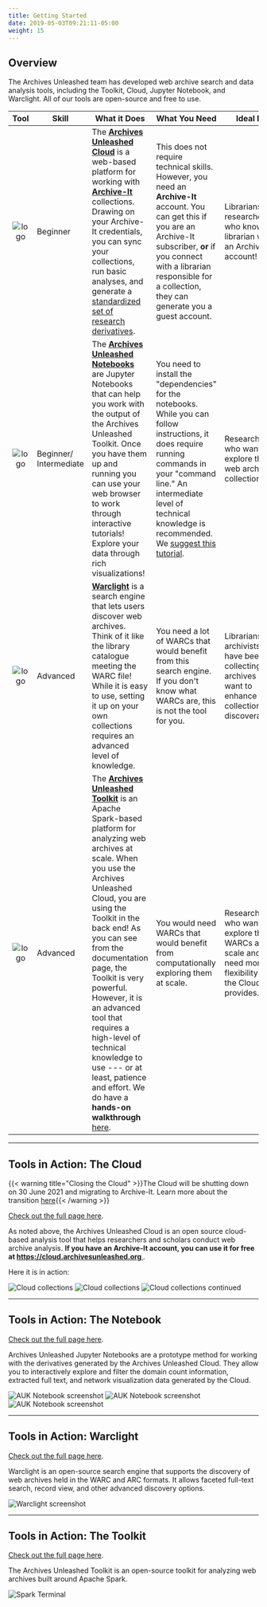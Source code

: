 ```yaml
---
title: Getting Started
date: 2019-05-03T09:21:11-05:00
weight: 15
---
```



## Overview

The Archives Unleashed team has developed web archive search and data analysis tools, including the Toolkit, Cloud, Jupyter Notebook, and Warclight. All of our tools are open-source and free to use. 

| Tool                     | Skill        | What it Does | What You Need | Ideal For |
|:--------------------------:|--------------|--------------|---------------|-----------|
| ![logo](/images/cloud-logo.png) | Beginner | The **[Archives Unleashed Cloud](/cloud)** is a web-based platform for working with [**Archive-It**](https://archive-it.org) collections. Drawing on your Archive-It credentials, you can sync your collections, run basic analyses, and generate a [standardized set of research derivatives](https://cloud.archivesunleashed.org/derivatives).|  This does not require technical skills. However, you need an **Archive-It** account. You can get this if you are an Archive-It subscriber, **or** if you connect with a librarian responsible for a collection, they can generate you a guest account. | Librarians and researchers who know a librarian with an Archive-It account!          |
| ![logo](/images/notebook-logo.png) | Beginner/ Intermediate | The **[Archives Unleashed Notebooks](/notebooks)** are Jupyter Notebooks that can help you work with the output of the Archives Unleashed Toolkit. Once you have them up and running you can use your web browser to work through interactive tutorials! Explore your data through rich visualizations!             |  You need to install the "dependencies" for the notebooks. While you can follow instructions, it does require running commands in your "command line." An intermediate level of technical knowledge is recommended. We [suggest this tutorial](https://programminghistorian.org/en/lessons/intro-to-bash).            | Researchers who want to explore their web archival collections.          |
| ![logo](/images/warclight-logo.png) | Advanced | **[Warclight](/warclight)** is a search engine that lets users discover web archives. Think of it like the library catalogue meeting the WARC file! While it is easy to use, setting it up on your own collections requires an advanced level of knowledge.             | You need a lot of WARCs that would benefit from this search engine. If you don't know what WARCs are, this is not the tool for you. |  Librarians and archivists who have been collecting web archives and want to enhance collection discoverability. |
| ![logo](/images/toolkit-logo.png)   | Advanced     |  The **[Archives Unleashed Toolkit](/toolkit)** is an Apache Spark-based platform for analyzing web archives at scale. When you use the Archives Unleashed Cloud, you are using the Toolkit in the back end! As you can see from the documentation page, the Toolkit is very powerful. However, it is an advanced tool that requires a high-level of technical knowledge to use --- or at least, patience and effort. We do have a **hands-on walkthrough** [here](https://aut.docs.archivesunleashed.org/docs/toolkit-walkthrough).            |  You would need WARCs that would benefit from computationally exploring them at scale.            |  Researchers who want to explore their WARCs at scale and need more flexibility than the Cloud provides.         |

***

## Tools in Action: The Cloud

{{< warning title="Closing the Cloud" >}}The Cloud will be shutting down on 30 June 2021 and migrating to Archive-It. Learn more about the transition [here](https://cloud.archivesunleashed.org/archiveit){{< /warning >}}

[Check out the full page here](/cloud).

As noted above, the Archives Unleashed Cloud is an open source cloud-based analysis tool that helps researchers and scholars conduct web archive analysis. **If you have an Archive-It account, you can use it for free at [https://cloud.archivesunleashed.org
](https://cloud.archivesunleashed.org)**.

Here it is in action:

![Cloud collections](/images/cloud-collections.png)
![Cloud collections](/images/cloud-interface1.png)
![Cloud collections continued](/images/cloud-interface2.png)

***

## Tools in Action: The Notebook

[Check out the full page here](/notebooks).

Archives Unleashed Jupyter Notebooks are a prototype method for working with the derivatives generated by the Archives Unleashed Cloud. They allow you to interactively explore and filter the domain count information, extracted full text, and network visualization data generated by the Cloud.

![AUK Notebook screenshot](/images/AUK_Notebook_Domains.png)
![AUK Notebook screenshot](/images/AUK_Notebook_Text.png)
![AUK Notebook screenshot](/images/AUK_Notebook_Network.png)

***

## Tools in Action: Warclight

[Check out the full page here](/warclight).

Warclight is an open-source search engine that supports the discovery of web archives held in the WARC and ARC formats. It allows faceted full-text search, record view, and other advanced discovery options.

![Warclight screenshot](/images/warclight.png)

***

## Tools in Action: The Toolkit

[Check out the full page here](/aut).

The Archives Unleashed Toolkit is an open-source toolkit for analyzing web archives built around Apache Spark. 

![Spark Terminal](/images/prompt.png)
